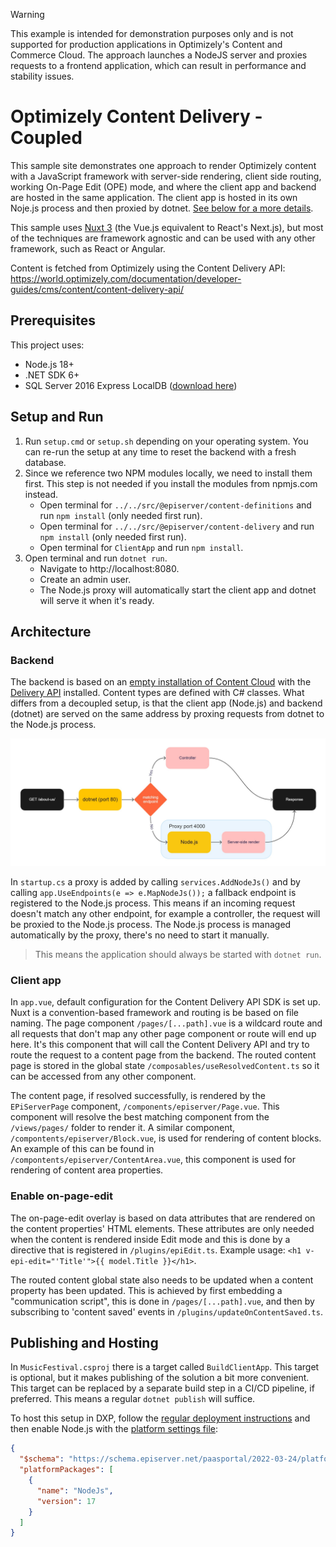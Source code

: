 > [!WARNING]
> This example is intended for demonstration purposes only and is not supported for production applications in Optimizely's Content and Commerce Cloud. The approach launches a NodeJS server and proxies requests to a frontend application, which can result in performance and stability issues.

# Optimizely Content Delivery - Coupled

This sample site demonstrates one approach to render Optimizely content with a JavaScript framework with server-side rendering, client side routing, working On-Page Edit (OPE) mode, and where the client app and backend are hosted in the same application. The client app is hosted in its own Noje.js process and then proxied by dotnet. [See below for a more details](#architecture).

This sample uses [Nuxt 3](https://v3.nuxtjs.org/) (the Vue.js equivalent to React's Next.js), but most of the techniques are framework agnostic and can be used with any other framework, such as React or Angular.

Content is fetched from Optimizely using the Content Delivery API: https://world.optimizely.com/documentation/developer-guides/cms/content/content-delivery-api/

## Prerequisites

This project uses:
* Node.js 18+
* .NET SDK 6+
* SQL Server 2016 Express LocalDB ([download here](https://www.microsoft.com/en-us/sql-server/sql-server-downloads))

## Setup and Run

1. Run `setup.cmd` or `setup.sh` depending on your operating system. You can re-run the setup at any time to reset the backend with a fresh database.
2. Since we reference two NPM modules locally, we need to install them first. This step is not needed if you install the modules from npmjs.com instead.
    * Open terminal for `../../src/@episerver/content-definitions` and run `npm install` (only needed first run).
    * Open terminal for `../../src/@episerver/content-delivery` and run `npm install` (only needed first run).
    * Open terminal for `ClientApp` and run `npm install`.
3. Open terminal and run `dotnet run`.
    * Navigate to http://localhost:8080.
    * Create an admin user.
    * The Node.js proxy will automatically start the client app and dotnet will serve it when it's ready.

## Architecture

### Backend

The backend is based on an [empty installation of Content Cloud](https://docs.developers.optimizely.com/content-cloud/v12.0.0-content-cloud/docs/installing-optimizely-net-5) with the [Delivery API](https://docs.developers.optimizely.com/content-cloud/v1.5.0-content-delivery-api/docs/quick-start) installed. Content types are defined with C# classes. What differs from a decoupled setup, is that the client app (Node.js) and backend (dotnet) are served on the same address by proxing requests from dotnet to the Node.js process.

![Architecture diagram](diagram.jpg)

In `startup.cs` a proxy is added by calling `services.AddNodeJs()` and by calling `app.UseEndpoints(e => e.MapNodeJs());` a fallback endpoint is registered to the Node.js process. This means if an incoming request doesn't match any other endpoint, for example a controller, the request will be proxied to the Node.js process. The Node.js process is managed automatically by the proxy, there's no need to start it manually.

> This means the application should always be started with `dotnet run`.

### Client app

In `app.vue`, default configuration for the Content Delivery API SDK is set up. Nuxt is a convention-based framework and routing is be based on file naming. The page component `/pages/[...path].vue` is a wildcard route and all requests that don't map any other page component or route will end up here. It's this component that will call the Content Delivery API and try to route the request to a content page from the backend. The routed content page is stored in the global state `/composables/useResolvedContent.ts` so it can be accessed from any other component.

The content page, if resolved successfully, is rendered by the `EPiServerPage` component, `/components/episerver/Page.vue`. This component will resolve the best matching component from the `/views/pages/` folder to render it. A similar component, `/compontents/episerver/Block.vue`, is used for rendering of content blocks. An example of this can be found in `/compontents/episerver/ContentArea.vue`, this component is used for rendering of content area properties.

### Enable on-page-edit

The on-page-edit overlay is based on data attributes that are rendered on the content properties' HTML elements. These attributes are only needed when the content is rendered inside Edit mode and this is done by a directive that is registered in `/plugins/epiEdit.ts`. Example usage: `<h1 v-epi-edit="'Title'">{{ model.Title }}</h1>`.

The routed content global state also needs to be updated when a content property has been updated. This is achieved by first embedding a "communication script", this is done in `/pages/[...path].vue`, and then by subscribing to 'content saved' events in `/plugins/updateOnContentSaved.ts`.

## Publishing and Hosting

In `MusicFestival.csproj` there is a target called `BuildClientApp`. This target is optional, but it makes publishing of the solution a bit more convenient. This target can be replaced by a separate build step in a CI/CD pipeline, if preferred. This means a regular `dotnet publish` will suffice.

To host this setup in DXP, follow the [regular deployment instructions](https://docs.developers.optimizely.com/digital-experience-platform/v1.2.0-dxp-cloud-services/docs/deploy-using-code-packages) and then enable Node.js with the [platform settings file](https://docs.developers.optimizely.com/digital-experience-platform/v1.2.0-dxp-cloud-services/docs/code-package-format#platform-settings-file):
```json
{
  "$schema": "https://schema.episerver.net/paasportal/2022-03-24/platformschema.json",
  "platformPackages": [
    {
      "name": "NodeJs",
      "version": 17
    }
  ]
}
```
